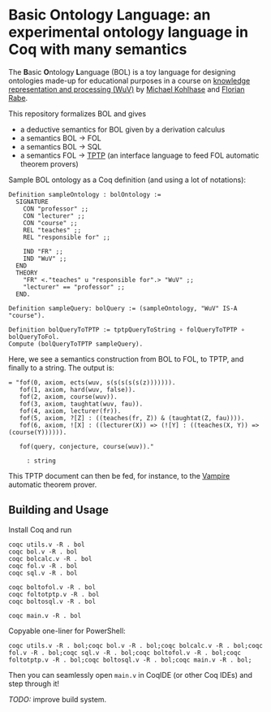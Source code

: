 # Basic Ontology Language: an experimental ontology language in Coq with many semantics

The **B**asic **O**ntology **L**anguage (BOL) is a toy language for designing ontologies made-up for educational purposes in a course on [knowledge representation and processing (WuV)](https://kwarc.info/courses/wuv/) by [Michael Kohlhase](https://kwarc.info/people/mkohlhase/) and [Florian Rabe](https://kwarc.info/people/frabe/).

This repository formalizes BOL and gives
- a deductive semantics for BOL given by a derivation calculus
- a semantics BOL -> FOL
- a semantics BOL -> SQL
- a semantics FOL -> [TPTP](http://www.tptp.org/) (an interface language to feed FOL automatic theorem provers)

Sample BOL ontology as a Coq definition (and using a lot of notations):

```coq
Definition sampleOntology : bolOntology :=
  SIGNATURE 
    CON "professor" ;;
    CON "lecturer" ;;
    CON "course" ;;
    REL "teaches" ;;
    REL "responsible for" ;;
    
    IND "FR" ;;
    IND "WuV" ;;
  END
  THEORY
    "FR" <."teaches" u "responsible for".> "WuV" ;;
    "lecturer" == "professor" ;;
  END.

Definition sampleQuery: bolQuery := (sampleOntology, "WuV" IS-A "course").

Definition bolQueryToTPTP := tptpQueryToString ∘ folQueryToTPTP ∘ bolQueryToFol.
Compute (bolQueryToTPTP sampleQuery).
```

Here, we see a semantics construction from BOL to FOL, to TPTP, and finally to a string.
The output is:

```
= "fof(0, axiom, ects(wuv, s(s(s(s(s(z))))))).
   fof(1, axiom, hard(wuv, false)).
   fof(2, axiom, course(wuv)).
   fof(3, axiom, taughtat(wuv, fau)).
   fof(4, axiom, lecturer(fr)).
   fof(5, axiom, ?[Z] : ((teaches(fr, Z)) & (taughtat(Z, fau)))).
   fof(6, axiom, ![X] : ((lecturer(X)) => (![Y] : ((teaches(X, Y)) => (course(Y)))))).

   fof(query, conjecture, course(wuv))."

     : string
```

This TPTP document can then be fed, for instance, to the [Vampire](https://vprover.github.io/) automatic theorem prover.

## Building and Usage

Install Coq and run

```
coqc utils.v -R . bol
coqc bol.v -R . bol
coqc bolcalc.v -R . bol
coqc fol.v -R . bol
coqc sql.v -R . bol

coqc boltofol.v -R . bol
coqc foltotptp.v -R . bol
coqc boltosql.v -R . bol

coqc main.v -R . bol
```

Copyable one-liner for PowerShell:

```
coqc utils.v -R . bol;coqc bol.v -R . bol;coqc bolcalc.v -R . bol;coqc fol.v -R . bol;coqc sql.v -R . bol;coqc boltofol.v -R . bol;coqc foltotptp.v -R . bol;coqc boltosql.v -R . bol;coqc main.v -R . bol;
```

Then you can seamlessly open `main.v` in CoqIDE (or other Coq IDEs) and step through it!

*TODO:* improve build system.
